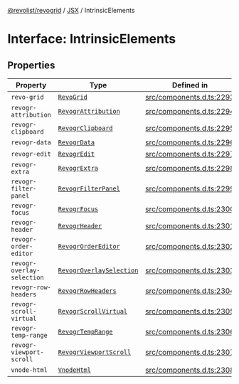 [@revolist/revogrid](README.md) / [JSX](Namespace.JSX.md) / IntrinsicElements

# Interface: IntrinsicElements

## Properties

| Property | Type | Defined in |
| ------ | ------ | ------ |
| `revo-grid` | [`RevoGrid`](JSX.Interface.RevoGrid.md) | [src/components.d.ts:2293](https://github.com/revolist/revogrid/blob/2ebd07d1ea2e60cec0c080f59af7557401bdcc98/src/components.d.ts#L2293) |
| `revogr-attribution` | [`RevogrAttribution`](JSX.Interface.RevogrAttribution.md) | [src/components.d.ts:2294](https://github.com/revolist/revogrid/blob/2ebd07d1ea2e60cec0c080f59af7557401bdcc98/src/components.d.ts#L2294) |
| `revogr-clipboard` | [`RevogrClipboard`](JSX.Interface.RevogrClipboard.md) | [src/components.d.ts:2295](https://github.com/revolist/revogrid/blob/2ebd07d1ea2e60cec0c080f59af7557401bdcc98/src/components.d.ts#L2295) |
| `revogr-data` | [`RevogrData`](JSX.Interface.RevogrData.md) | [src/components.d.ts:2296](https://github.com/revolist/revogrid/blob/2ebd07d1ea2e60cec0c080f59af7557401bdcc98/src/components.d.ts#L2296) |
| `revogr-edit` | [`RevogrEdit`](JSX.Interface.RevogrEdit.md) | [src/components.d.ts:2297](https://github.com/revolist/revogrid/blob/2ebd07d1ea2e60cec0c080f59af7557401bdcc98/src/components.d.ts#L2297) |
| `revogr-extra` | [`RevogrExtra`](JSX.Interface.RevogrExtra.md) | [src/components.d.ts:2298](https://github.com/revolist/revogrid/blob/2ebd07d1ea2e60cec0c080f59af7557401bdcc98/src/components.d.ts#L2298) |
| `revogr-filter-panel` | [`RevogrFilterPanel`](JSX.Interface.RevogrFilterPanel.md) | [src/components.d.ts:2299](https://github.com/revolist/revogrid/blob/2ebd07d1ea2e60cec0c080f59af7557401bdcc98/src/components.d.ts#L2299) |
| `revogr-focus` | [`RevogrFocus`](JSX.Interface.RevogrFocus.md) | [src/components.d.ts:2300](https://github.com/revolist/revogrid/blob/2ebd07d1ea2e60cec0c080f59af7557401bdcc98/src/components.d.ts#L2300) |
| `revogr-header` | [`RevogrHeader`](JSX.Interface.RevogrHeader.md) | [src/components.d.ts:2301](https://github.com/revolist/revogrid/blob/2ebd07d1ea2e60cec0c080f59af7557401bdcc98/src/components.d.ts#L2301) |
| `revogr-order-editor` | [`RevogrOrderEditor`](JSX.Interface.RevogrOrderEditor.md) | [src/components.d.ts:2302](https://github.com/revolist/revogrid/blob/2ebd07d1ea2e60cec0c080f59af7557401bdcc98/src/components.d.ts#L2302) |
| `revogr-overlay-selection` | [`RevogrOverlaySelection`](JSX.Interface.RevogrOverlaySelection.md) | [src/components.d.ts:2303](https://github.com/revolist/revogrid/blob/2ebd07d1ea2e60cec0c080f59af7557401bdcc98/src/components.d.ts#L2303) |
| `revogr-row-headers` | [`RevogrRowHeaders`](JSX.Interface.RevogrRowHeaders.md) | [src/components.d.ts:2304](https://github.com/revolist/revogrid/blob/2ebd07d1ea2e60cec0c080f59af7557401bdcc98/src/components.d.ts#L2304) |
| `revogr-scroll-virtual` | [`RevogrScrollVirtual`](JSX.Interface.RevogrScrollVirtual.md) | [src/components.d.ts:2305](https://github.com/revolist/revogrid/blob/2ebd07d1ea2e60cec0c080f59af7557401bdcc98/src/components.d.ts#L2305) |
| `revogr-temp-range` | [`RevogrTempRange`](JSX.Interface.RevogrTempRange.md) | [src/components.d.ts:2306](https://github.com/revolist/revogrid/blob/2ebd07d1ea2e60cec0c080f59af7557401bdcc98/src/components.d.ts#L2306) |
| `revogr-viewport-scroll` | [`RevogrViewportScroll`](JSX.Interface.RevogrViewportScroll.md) | [src/components.d.ts:2307](https://github.com/revolist/revogrid/blob/2ebd07d1ea2e60cec0c080f59af7557401bdcc98/src/components.d.ts#L2307) |
| `vnode-html` | [`VnodeHtml`](JSX.Interface.VnodeHtml.md) | [src/components.d.ts:2308](https://github.com/revolist/revogrid/blob/2ebd07d1ea2e60cec0c080f59af7557401bdcc98/src/components.d.ts#L2308) |
